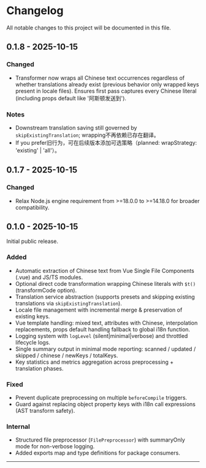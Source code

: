 # Changelog

All notable changes to this project will be documented in this file.

## 0.1.8 - 2025-10-15

### Changed
- Transformer now wraps all Chinese text occurrences regardless of whether translations already exist (previous behavior only wrapped keys present in locale files). Ensures first pass captures every Chinese literal (including props default like '阿斯顿发送到').

### Notes
- Downstream translation saving still governed by `skipExistingTranslation`; wrapping不再依赖已存在翻译。
- If you prefer旧行为，可在后续版本添加可选策略（planned: wrapStrategy: 'existing' | 'all'）。


## 0.1.7 - 2025-10-15

### Changed
- Relax Node.js engine requirement from >=18.0.0 to >=14.18.0 for broader compatibility.


## 0.1.0 - 2025-10-15

Initial public release.

### Added
- Automatic extraction of Chinese text from Vue Single File Components (.vue) and JS/TS modules.
- Optional direct code transformation wrapping Chinese literals with `$t()` (transformCode option).
- Translation service abstraction (supports presets and skipping existing translations via `skipExistingTranslation`).
- Locale file management with incremental merge & preservation of existing keys.
- Vue template handling: mixed text, attributes with Chinese, interpolation replacements, props default handling fallback to global i18n function.
- Logging system with `logLevel` (silent|minimal|verbose) and throttled lifecycle logs.
- Single summary output in minimal mode reporting: scanned / updated / skipped / chinese / newKeys / totalKeys.
- Key statistics and metrics aggregation across preprocessing + translation phases.

### Fixed
- Prevent duplicate preprocessing on multiple `beforeCompile` triggers.
- Guard against replacing object property keys with i18n call expressions (AST transform safety).

### Internal
- Structured file preprocessor (`FilePreprocessor`) with summaryOnly mode for non-verbose logging.
- Added exports map and type definitions for package consumers.

---
